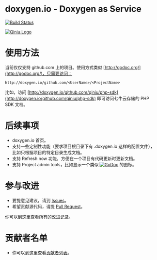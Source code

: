 doxygen.io - Doxygen as Service
======

[![Build Status](https://travis-ci.org/qiniu/doxygen.io.svg?branch=master)](https://travis-ci.org/qiniu/doxygen.io)

[![Qiniu Logo](http://qiniutek.com/images/logo-2.png)](http://qiniu.com/)

# 使用方法

当前仅仅支持 github.com 上的项目。使用方式类似 [http://godoc.org/](http://godoc.org/)，只需要访问：

```
http://doxygen.io/github.com/<UserName>/<ProjectName>
```

比如，访问 [http://doxygen.io/github.com/qiniu/php-sdk](http://doxygen.io/github.com/qiniu/php-sdk) 即可访问七牛云存储的 PHP SDK 文档。

# 后续事项

- doxygen.io 首页。
- 支持一些定制性功能（要求项目根目录下有 .doxygen.io 这样的配置文件），比如只根据项目的特定目录生成文档。
- 支持 Refresh now 功能，方便在一个项目有代码更新时更新文档。
- 支持 Project admin tools，比如显示一个类似 [![GoDoc](https://godoc.org/github.com/qiniu/doxygen.io?status.svg)](https://godoc.org/github.com/qiniu/doxygen.io) 的图标。

# 参与改进

- 要提意见建议，请到 [Issues](https://github.com/qiniu/doxygen.io/issues)。
- 希望贡献源代码，请提 [Pull Request](https://github.com/qiniu/doxygen.io/compare)。

你可以到这里查看所有的[改进记录](https://github.com/qiniu/doxygen.io/releases)。

# 贡献者名单

- 你可以到这里查看[贡献者列表](https://github.com/qiniu/doxygen.io/graphs/contributors)。

